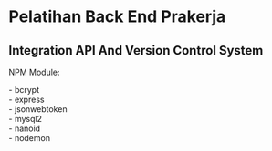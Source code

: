 <main style="align-items: center;">
<h1>Pelatihan Back End Prakerja</h1>
<h2>Integration API And Version Control System</h2>
<p>NPM Module:</p>
<p align="left">- bcrypt </br>
    - express </br>
    - jsonwebtoken </br>
    - mysql2 </br>
    - nanoid </br>
    - nodemon
</p>
</main>
